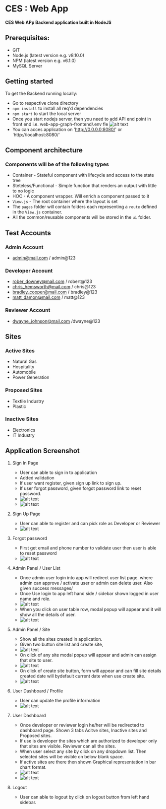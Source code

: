 # CES : Web App

**CES Web APp Backend application built in NodeJS**

## Prerequisites:
- GIT
- Node.js  (latest version e.g. v8.10.0)
- NPM (latest version e.g. v6.1.0)
- MySQL Server 

## Getting started

To get the Backend running locally:
- Go to respective clone directory
- `npm install` to install all req'd dependencies
- `npm start` to start the local server
- Once you start nodejs server, then you need to add API end point in front end i.e. web-app-graph-frontend/.env fle
  ![alt text](https://github.com/sachin-dane/web-app-graph-frontend/blob/development/screenshot/env_variable.png)
- You can acces application on 'http://0.0.0.0:8080/' or 'http://localhost:8080/'

## Component architecture
  ### Components will be of the following types
  - Container - Stateful component with lifecycle and access to the state tree
  - Steteless/Functional - Simple function that renders an output with little to no logic
  - HOC - A component wrapper. Will enrich a component passed to it
  - `View.js` - The root container where the layout is set
  - The `pages` folder will contain folders each representing a `route` defined in the `View.js` container.
  - All the common/reusable components will be stored in the `ui` folder.

## Test Accounts
  ### Admin Account
  - admin@mail.com / admin@123

  ### Developer Account
  - rober_downey@mail.com / robert@123
  - chris_hemsworth@mail.com / chris@123
  - bradley_cooper@mail.com / bradley@123
  - matt_damon@mail.com / matt@123

  ### Reviewer Account
  - dwayne_johnson@mail.com /dwayne@123


## Sites
  ### Active Sites
  - Natural Gas
  - Hospitality
  - Automobile
  - Power Generation

  ### Proposed Sites
  - Textile Industry
  - Plastic 

  ### Inactive Sites
  - Electronics 
  - IT Industry

## Application Screenshot

  1.  Sign In Page
      - User can able to sign in to application
      - Added validation
      - If user want register, given sign up link to sign up.
      - If user forgot password, given forgot password link to reset password. 
      - ![alt text](https://github.com/sachin-dane/web-app-graph-frontend/blob/development/screenshot/sign_in.png)
      - ![alt text](https://github.com/sachin-dane/web-app-graph-frontend/blob/development/screenshot/signin_validation.png)
      
  2.  Sign Up Page
      - User can able to register and can pick role as Developer or Reviewer
      - ![alt text](https://github.com/sachin-dane/web-app-graph-frontend/blob/development/screenshot/sign_up.png)
    
  3.  Forgot password
      - First get email and phone number to validate user then user is able to reset password
      - ![alt text](https://github.com/sachin-dane/web-app-graph-frontend/blob/development/screenshot/forgot_password.png) 

  4.  Admin Panel / User List 
      - Once admin user login into app will redirect user list page. where admin can approve / activate user or admin can delete user. Also given success messages/
      - Once Use login to app left hand side / sidebar shown logged in user name and role.
      - ![alt text](https://github.com/sachin-dane/web-app-graph-frontend/blob/development/screenshot/admin_userList.png)
      - When you click on user table row, modal popup will appear and it will show all the details of user.
      - ![alt text](https://github.com/sachin-dane/web-app-graph-frontend/blob/development/screenshot/user_details.png)

  5.  Admin Panel / Site
      - Show all the sites created in application.
      - Given two button site list and create site,
      - ![alt text](https://github.com/sachin-dane/web-app-graph-frontend/blob/development/screenshot/admin_site_list.png)
      - On cilck of any site modal popup will appear and admin can assign that site to user.
      - ![alt text](https://github.com/sachin-dane/web-app-graph-frontend/blob/development/screenshot/assign_site_to_user.png)
      - On click of create site button, form will appear and can fill site details created date will bydefault current date when use create site.
      - ![alt text](https://github.com/sachin-dane/web-app-graph-frontend/blob/development/screenshot/create_site.png)
  
  6.  User Dashboard / Profile
      - User can update the profile information
      - ![alt text](https://github.com/sachin-dane/web-app-graph-frontend/blob/development/screenshot/update_profile.png)
  
  7.  User Dashboard
      - Once developer or reviewer login he/her will be redirected to dashboard page. Shown 3 tabs Acitve sites, Inactive sites and Proposed sites.
      - If use is developer the sites which are authorized to developer only that sites are visible. Reviewer can all the sites.
      - When user select any site by click on any dropdown list. Then selected sites will be visible on below blank space.
      - If active sites are there then shown Graphical representation in bar chart format.
      - ![alt text](https://github.com/sachin-dane/web-app-graph-frontend/blob/development/screenshot/site_info.png)
      - ![alt text](https://github.com/sachin-dane/web-app-graph-frontend/blob/development/screenshot/graph_title.png)
 
  8.  Logout
      - User can able to logout by click on logout button from left hand sidebar.
